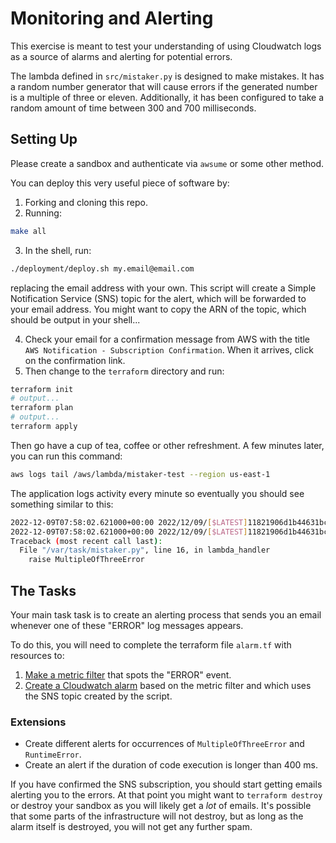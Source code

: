 # Monitoring and Alerting

This exercise is meant to test your understanding of using Cloudwatch logs as a source of alarms and alerting for potential errors.

The lambda defined in `src/mistaker.py` is designed to make mistakes. It has a random number generator that will cause errors if the generated number is a multiple of three or eleven. Additionally, it has been configured to take a random amount of time between 300 and 700 milliseconds.

## Setting Up

Please create a sandbox and authenticate via `awsume` or some other method.

You can deploy this very useful piece of software by:
1. Forking and cloning this repo.
1. Running:
  ```bash
  make all
  ```
3. In the shell, run:
  ```bash
  ./deployment/deploy.sh my.email@email.com
  ```
  replacing the email address with your own. This script will create a Simple Notification Service (SNS) topic for the alert, which will be forwarded to your email address. You might want to copy the ARN of the topic, which should be output in your shell...

4. Check your email for a confirmation message from AWS with the title `AWS Notification - Subscription Confirmation`. When it arrives, click on the confirmation link. 
1. Then change to the `terraform` directory and run:
  ```bash
  terraform init
  # output...
  terraform plan
  # output...
  terraform apply
  ```

Then go have a cup of tea, coffee or other refreshment. A few minutes later, you can run this command:
```bash
aws logs tail /aws/lambda/mistaker-test --region us-east-1
```
The application logs activity every minute so eventually you should see something similar to this:
```bash
2022-12-09T07:58:02.621000+00:00 2022/12/09/[$LATEST]11821906d1b44631bcd0c624a7423261 [WARNING]	2022-12-09T07:58:02.620Z	ee4748fc-bbde-4ab4-a054-7b673a27df13	Oh no 15 is divisible by 3
2022-12-09T07:58:02.621000+00:00 2022/12/09/[$LATEST]11821906d1b44631bcd0c624a7423261 [ERROR] MultipleOfFiveError
Traceback (most recent call last):
  File "/var/task/mistaker.py", line 16, in lambda_handler
    raise MultipleOfThreeError
```

## The Tasks

Your main task task is to create an alerting process that sends you an email whenever one of these "ERROR" log messages appears.

To do this, you will need to complete the terraform file `alarm.tf` with resources to:
1. [Make a metric filter](https://registry.terraform.io/providers/hashicorp/aws/latest/docs/resources/cloudwatch_log_metric_filter) that spots the "ERROR" event.
1. [Create a Cloudwatch alarm](https://registry.terraform.io/providers/hashicorp/aws/latest/docs/resources/cloudwatch_metric_alarm) based on the metric filter and which uses the SNS topic created by the script.

### Extensions
- Create different alerts for occurrences of `MultipleOfThreeError` and `RuntimeError`.
- Create an alert if the duration of code execution is longer than 400 ms.

If you have confirmed the SNS subscription, you should start getting emails alerting you to the errors. At that point you might want to `terraform destroy` or destroy your sandbox as you will likely get a _lot_ of emails. It's possible that some parts of the infrastructure will not destroy, but as long as the alarm itself is destroyed, you will not get any further spam.

